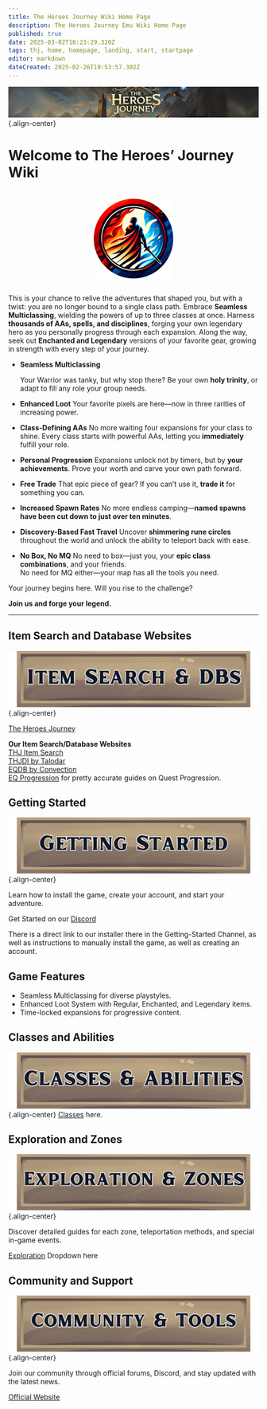 ```yaml
---
title: The Heroes Journey Wiki Home Page
description: The Heroes Journey Emu Wiki Home Page
published: true
date: 2025-03-02T16:23:29.320Z
tags: thj, home, homepage, landing, start, startpage
editor: markdown
dateCreated: 2025-02-26T19:53:57.302Z
---
```


![thjwebsitewikibanner.png](/thjwebsitewikibanner.png){.align-center}
# **Welcome to The Heroes’ Journey Wiki**

<br>
<img src="/thjwebsitelogo.png" alt="THJ Logo" width="160" style="display: block; margin: 0 auto;">
<br>

This is your chance to relive the adventures that shaped you, but with a twist: you are no longer bound to a single class path. Embrace **Seamless Multiclassing**, wielding the powers of up to three classes at once. Harness **thousands of AAs, spells, and disciplines**, forging your own legendary hero as you personally progress through each expansion. Along the way, seek out **Enchanted and Legendary** versions of your favorite gear, growing in strength with every step of your journey.

- **Seamless Multiclassing**

	Your Warrior was tanky, but why stop there? Be your own **holy trinity**, or adapt to fill any role your group needs.

- **Enhanced Loot**
		Your favorite pixels are here—now in three rarities of increasing power.

- **Class-Defining AAs**
		No more waiting four expansions for your class to shine. Every class starts with powerful AAs, letting you **immediately** fulfill your role.

- **Personal Progression**
		Expansions unlock not by timers, but by **your achievements**. Prove your worth and carve your own path forward.

- **Free Trade**
		That epic piece of gear? If you can’t use it, **trade it** for something you can.

- **Increased Spawn Rates**
		No more endless camping—**named spawns have been cut down to just over ten minutes**.

- **Discovery-Based Fast Travel**
		Uncover **shimmering rune circles** throughout the world and unlock the ability to teleport back with ease.

- **No Box, No MQ**
		No need to box—just you, your **epic class combinations**, and your friends.  
		No need for MQ either—your map has all the tools you need.

Your journey begins here. Will you rise to the challenge?

**Join us and forge your legend.**

---
## Item Search and Database Websites
![itemsearchbutton.png](/itemsearchbutton.png){.align-center}

[The Heroes Journey](https://heroesjourneyemu.com/)  
  
**Our Item Search/Database Websites**  
[THJ Item Search](https://info.heroesjourneyemu.com/)  
[THJDI by Talodar](https://www.thjdi.cc/)  
[EQDB by Convection](https://www.thjdi.cc/)  
[EQ Progression](https://www.eqprogression.com/) for pretty accurate guides on Quest Progression.

## Getting Started

![gettingstartedbutton.png](/gettingstartedbutton.png){.align-center}

  
Learn how to install the game, create your account, and start your adventure.  
  
Get Started on our [Discord](https://discord.com/servers/the-heroes-journey-1204418766318862356)  
  
There is a direct link to our installer there in the Getting-Started Channel, as well as instructions to manually install the game, as well as creating an account.

## Game Features

-   Seamless Multiclassing for diverse playstyles.
-   Enhanced Loot System with Regular, Enchanted, and Legendary items.
-   Time-locked expansions for progressive content.

## Classes and Abilities
![classesbutton.png](/classesbutton.png){.align-center}
[Classes](/classes-and-abilities) here.

## Exploration and Zones

![zonesbutton.png](/zonesbutton.png){.align-center}

Discover detailed guides for each zone, teleportation methods, and special in-game events.  
  
[Exploration](/exploration-and-combat/home) Dropdown here

## Community and Support

![communitybutton.png](/communitybutton.png){.align-center}

Join our community through official forums, Discord, and stay updated with the latest news.

[Official Website](https://heroesjourneyemu.com)